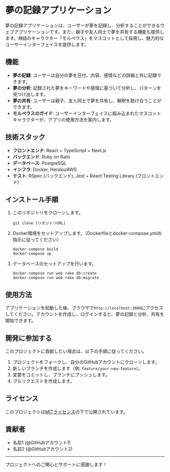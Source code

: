 
# 夢の記録アプリケーション

夢の記録アプリケーションは、ユーザーが夢を記録し、分析することができるウェブアプリケーションです。また、親子や友人同士で夢を共有する機能も提供します。神話のキャラクター「モルペウス」をマスコットとして採用し、魅力的なユーザーインターフェイスを提供します。

## 機能

- **夢の記録**: ユーザーは自分の夢を日付、内容、感情などの詳細と共に記録できます。
- **夢の分析**: 記録された夢をキーワードや感情に基づいて分析し、パターンを見つけ出します。
- **夢の共有**: ユーザーは親子、友人同士で夢を共有し、解釈を助け合うことができます。
- **モルペウスのガイド**: ユーザーインターフェイスに組み込まれたマスコットキャラクターが、アプリの使用方法を案内します。

## 技術スタック

- **フロントエンド**: React + TypeScript + Next.js
- **バックエンド**: Ruby on Rails
- **データベース**: PostgreSQL
- **インフラ**: Docker, Heroku/AWS
- **テスト**: RSpec (バックエンド), Jest + React Testing Library (フロントエンド)

## インストール手順

1. このリポジトリをクローンします。

    ```
    git clone [リポジトリURL]
    ```

2. Docker環境をセットアップします。（Dockerfileとdocker-compose.ymlの指示に従ってください）

    ```
    docker-compose build
    docker-compose up
    ```

3. データベースのセットアップを行います。

    ```
    docker-compose run web rake db:create
    docker-compose run web rake db:migrate
    ```

## 使用方法

アプリケーションを起動した後、ブラウザで`http://localhost:3000`にアクセスしてください。アカウントを作成し、ログインすると、夢の記録と分析、共有を開始できます。

## 開発に参加する

このプロジェクトに貢献したい場合は、以下の手順に従ってください。

1. プロジェクトをフォークし、自分のGitHubアカウントにクローンします。
2. 新しいブランチを作成します（例: `feature/your-new-feature`）。
3. 変更をコミットし、ブランチにプッシュします。
4. プルリクエストを作成します。

## ライセンス

このプロジェクトは[MITライセンス](LICENSE)の下で公開されています。

## 貢献者

- 名前1 (@GitHubアカウント1)
- 名前2 (@GitHubアカウント2)

---

プロジェクトへのご関心とサポートに感謝します！
